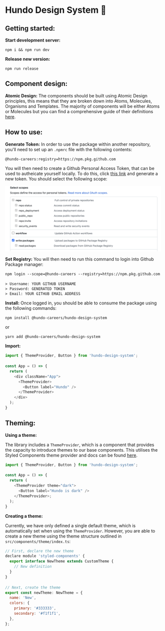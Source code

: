 # Hundo Design System 🎨

## Getting started:

__Start development server:__
```shell
npm i && npm run dev
```

__Release new version:__
```shell
npm run release
```

## Component design:

__Atomic Design:__
The components should be built using Atomic Design principles, this means that they are broken down into Atoms, Molecules, Organisms and Templates. The majority of components will be either Atoms or Molecules but you can find a comprehensive guide of their definitions [here](https://xd.adobe.com/ideas/process/ui-design/atomic-design-principles-methodology-101/).

## How to use:

__Generate Token:__
In order to use the package within another repository, you'll need to set up an `.npmrc` file with the following contents:

```shell
@hundo-careers:registry=https://npm.pkg.github.com
```

You will then need to create a Github Personal Access Token, that can be used to autheicate yourself locally. To do this, click [this link](https://github.com/settings/tokens) and generate a new token. You should select the following scope:

<img src="src/assets/images/scope.png">

__Set Registry:__
You will then need to run this command to login into Github Package manager:

```shell
npm login --scope=@hundo-careers --registry=https://npm.pkg.github.com

> Username: YOUR GITHUB USERNAME
> Password: GENERATED TOKEN
> Email: YOUR GITHUB EMAIL ADDRESS

```

__Install:__ 
Once logged in, you should be able to consume the package using the following commands:
```shell
npm install @hundo-careers/hundo-design-system
```

or 

```shell
yarn add @hundo-careers/hundo-design-system
```

__Import:__ 
```js
import { ThemeProvider, Button } from 'hundo-design-system';

const App = () => {
  return (
    <div className="App">
      <ThemeProvider>
        <Button label="Hundo" />
      </ThemeProvider>
    </div>
  );
}
```

## Theming:

__Using a theme:__ 

The library includes a `ThemeProvider`, which is a component that provides the capacity to introduce themes to our base components. This utilises the Styled Components theme provider and docs can be found [here](https://styled-components.com/docs/advanced#theming).


```js
import { ThemeProvider, Button } from 'hundo-design-system';

const App = () => {
  return (
    <ThemeProvider theme="dark">
      <Button label="Hundo is dark" />
    </ThemeProvider>;
  );
}
```

__Creating a theme:__ 

Currently, we have only defined a single default theme, which is automatically set when using the `ThemeProvider`. However, you are able to create a new theme using the theme structure outlined in `src/components/theme/index.ts`:

```js
// First, declare the new theme
declare module 'styled-components' {
  export interface NewTheme extends CustomTheme {
    // New definition
  }
}

// Next, create the theme
export const newTheme: NewTheme = {
  name: 'New',
  colors: {
    primary: '#333333',
    secondary: '#f1f1f1',
  },
};
```
